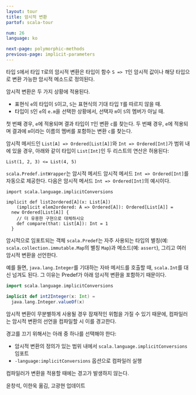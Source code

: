 ```yaml
---
layout: tour
title: 암시적 변환
partof: scala-tour

num: 26
language: ko

next-page: polymorphic-methods
previous-page: implicit-parameters
---
```


타입 `S`에서 타입 `T`로의 암시적 변환은 타입이 함수 `S => T`인 암시적 값이나 해당 타입으로 변환 가능한 암시적 메소드로 정의된다.

암시적 변환은 두 가지 상황에 적용된다.

* 표현식 `e`의 타입이 `S`이고, `S`는 표현식의 기대 타입 `T`를 따르지 않을 때.
* 타입이 `S`인 `e`의 `e.m`을 선택한 상황에서, 선택자 `m`이 `S`의 멤버가 아닐 때.


첫 번째 경우, `e`에 적용되며 결과 타입이 `T`인 변환 `c`를 찾는다.
두 번째 경우, `e`에 적용되며 결과에 `m`이라는 이름의 멤버를 포함하는 변환 `c`를 찾는다.

암시적 메서드인 `List[A] => Ordered[List[A]]`와 `Int => Ordered[Int]`가 범위 내에 있을 경우, 아래와 같이 타입이 `List[Int]`인 두 리스트의 연산은 허용된다:

    List(1, 2, 3) <= List(4, 5)

`scala.Predef.intWrapper`는 암시적 메서드 암시적 메서드 `Int => Ordered[Int]`를 자동으로 제공한다. 다음은 암시적 메서드 `Int => Ordered[Int]`의 예시이다.

    import scala.language.implicitConversions
    
    implicit def list2ordered[A](x: List[A])
        (implicit elem2ordered: A => Ordered[A]): Ordered[List[A]] =
      new Ordered[List[A]] {
        // 더 유용한 구현으로 대체하시오
        def compare(that: List[A]): Int = 1
      }

암시적으로 임포트되는 객체 `scala.Predef`는 자주 사용되는 타입의 별칭(예: `scala.collection.immutable.Map`의 별칭 `Map`)과 메소드(예: `assert`), 그리고 여러 암시적 변환을 선언한다. 

예를 들면, `java.lang.Integer`를 기대하는 자바 메서드를 호출할 때, `scala.Int`를 대신 넘겨도 된다. 그 이유는 Predef가 아래 암시적 변환을 포함하기 때문이다.

```scala mdoc
import scala.language.implicitConversions

implicit def int2Integer(x: Int) =
  java.lang.Integer.valueOf(x)
```

암시적 변환이 무분별하게 사용될 경우 잠재적인 위험을 가질 수 있기 때문에, 컴파일러는 암시적 변환의 선언을 컴파일할 시 이를 경고한다.

경고를 끄기 위해서는 아래 중 하나를 선택해야 한다:

* 암시적 변환의 정의가 있는 범위 내에서 `scala.language.implicitConversions` 임포트
* `-language:implicitConversions` 옵션으로 컴파일러 실행

컴파일러가 변환을 적용할 때에는 경고가 발생하지 않는다.


윤창석, 이한욱 옮김, 고광현 업데이트
